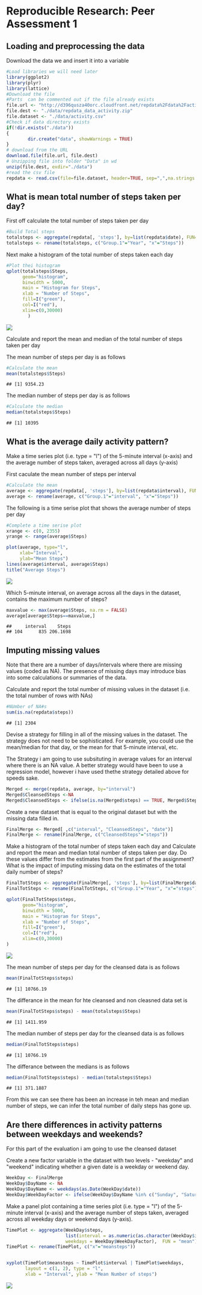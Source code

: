 # Reproducible Research: Peer Assessment 1


## Loading and preprocessing the data

Download the data we and insert it into a variable

```r
#Load libraries we will need later
library(ggplot2)
library(plyr)
library(lattice)
#Download the file
#Parts  can be commented out if the file already exists 
file.url <- "http://d396qusza40orc.cloudfront.net/repdata%2Fdata%2Factivity.zip"
file.dest <- "./data/repdata_data_activity.zip"
file.dataset <- "./data/activity.csv"
#Check if data directory exists
if(!dir.exists("./data")) 
{
        dir.create("data", showWarnings = TRUE)
}
# download from the URL
download.file(file.url, file.dest)
# Unzipping file into folder "Data" in wd
unzip(file.dest, exdir="./data")
#read the csv file
repdata <- read.csv(file=file.dataset, header=TRUE, sep=",",na.strings = "NA"  )
```
## What is mean total number of steps taken per day?

First off calculate the total number of steps taken per day

```r
#Build Total steps
totalsteps <- aggregate(repdata[, 'steps'], by=list(repdata$date), FUN=sum, na.rm=TRUE)
totalsteps <- rename(totalsteps, c("Group.1"="Year", "x"="Steps"))
```
Next make a histogram of the total number of steps taken each day  

```r
#Plot thei histogram
qplot(totalsteps$Steps, 
      geom="histogram",
      binwidth = 5000,  
      main = "Histogram for Steps", 
      xlab = "Number of Steps",  
      fill=I("green"), 
      col=I("red"),
      xlim=c(0,30000)
        )
```

![](PA1_template_files/figure-html/unnamed-chunk-3-1.png) 
  
Calculate and report the mean and median of the total number of steps taken per day

The mean number of steps per day is as follows

```r
#Calculate the mean
mean(totalsteps$Steps)
```

```
## [1] 9354.23
```
The median number of steps per day is as follows

```r
#Calculate the median
median(totalsteps$Steps)
```

```
## [1] 10395
```
## What is the average daily activity pattern?
Make a time series plot (i.e. type = "l") of the 5-minute interval (x-axis) and the average number of steps taken, averaged across all days (y-axis)

First caculate the mean number of steps per interval

```r
#Calculate the mean
average <- aggregate(repdata[, 'steps'], by=list(repdata$interval), FUN=mean, na.rm=TRUE)
average <- rename(average, c("Group.1"="interval", "x"="Steps"))
```
The following is a time serise plot that shows the average number of steps per day

```r
#Complete a time serise plot
xrange <- c(0, 2355)
yrange <- range(average$Steps) 

plot(average, type="l", 
     xlab="Interval",
     ylab="Mean Steps")
lines(average$interval, average$Steps)
title("Average Steps")
```

![](PA1_template_files/figure-html/unnamed-chunk-7-1.png) 

Which 5-minute interval, on average across all the days in the dataset, contains the maximum number of steps?

```r
maxvalue <- max(average$Steps, na.rm = FALSE)
average[average$Steps==maxvalue,]
```

```
##     interval    Steps
## 104      835 206.1698
```

## Imputing missing values
Note that there are a number of days/intervals where there are missing values (coded as NA). The presence of missing days may introduce bias into some calculations or summaries of the data.

Calculate and report the total number of missing values in the dataset (i.e. the total number of rows with NAs)

```r
#NUmber of NA#s
sum(is.na(repdata$steps))
```

```
## [1] 2304
```

Devise a strategy for filling in all of the missing values in the dataset. The strategy does not need to be sophisticated. For example, you could use the mean/median for that day, or the mean for that 5-minute interval, etc.

The Strategy i am going to use subsituting in average values for an interval where there is an NA value. A better strategy would have been to use a regression model, however i have used thethe strategy detailed above for speeds sake.

```r
Merged <- merge(repdata, average, by="interval")
Merged$CleansedSteps <-NA
Merged$CleansedSteps <- ifelse(is.na(Merged$steps) == TRUE, Merged$Steps, Merged$steps) 
```
Create a new dataset that is equal to the original dataset but with the missing data filled in.

```r
FinalMerge <- Merged[ ,c("interval", "CleansedSteps", "date")]
FinalMerge <- rename(FinalMerge, c("CleansedSteps"="steps"))
```
Make a histogram of the total number of steps taken each day and Calculate and report the mean and median total number of steps taken per day. Do these values differ from the estimates from the first part of the assignment? What is the impact of imputing missing data on the estimates of the total daily number of steps?


```r
FinalTotSteps <- aggregate(FinalMerge[, 'steps'], by=list(FinalMerge$date), FUN=sum, na.rm=TRUE)
FinalTotSteps <- rename(FinalTotSteps, c("Group.1"="Year", "x"="steps"))

qplot(FinalTotSteps$steps, 
      geom="histogram",
      binwidth = 5000,  
      main = "Histogram for Steps", 
      xlab = "Number of Steps",  
      fill=I("green"), 
      col=I("red"),
      xlim=c(0,30000)
)
```

![](PA1_template_files/figure-html/unnamed-chunk-12-1.png) 

The mean number of steps per day for the cleansed data is as follows

```r
mean(FinalTotSteps$steps)
```

```
## [1] 10766.19
```
The differance in the mean for hte cleansed and non cleasned data set is 

```r
mean(FinalTotSteps$steps) - mean(totalsteps$Steps)
```

```
## [1] 1411.959
```
The median number of steps per day for the cleansed data is as follows

```r
median(FinalTotSteps$steps)
```

```
## [1] 10766.19
```
The differance between the medians is as follows

```r
median(FinalTotSteps$steps) - median(totalsteps$Steps)
```

```
## [1] 371.1887
```
From this we can see there has been an increase in teh mean and median number of steps, we can infer the total number of daily steps has gone up.
## Are there differences in activity patterns between weekdays and weekends?
For this part of the evaluation i am going to use the cleansed dataset

Create a new factor variable in the dataset with two levels - "weekday" and "weekend" indicating whether a given date is a weekday or weekend day.

```r
WeekDay <- FinalMerge 
WeekDay$DayName <- NA 
WeekDay$DayName <- weekdays(as.Date(WeekDay$date))
WeekDay$WeekDayFactor <- ifelse(WeekDay$DayName %in% c("Sunday", "Saturday"), "Weekend", "Weekday") 
```
Make a panel plot containing a time series plot (i.e. type = "l") of the 5-minute interval (x-axis) and the average number of steps taken, averaged across all weekday days or weekend days (y-axis).

```r
TimePlot <- aggregate(WeekDay$steps,
                      list(interval = as.numeric(as.character(WeekDay$interval)), 
                      weekdays = WeekDay$WeekDayFactor),  FUN = "mean")
TimePlot <- rename(TimePlot, c("x"="meansteps"))


xyplot(TimePlot$meansteps ~ TimePlot$interval | TimePlot$weekdays, 
       layout = c(1, 2), type = "l", 
       xlab = "Interval", ylab = "Mean Number of steps")
```

![](PA1_template_files/figure-html/unnamed-chunk-18-1.png) 
